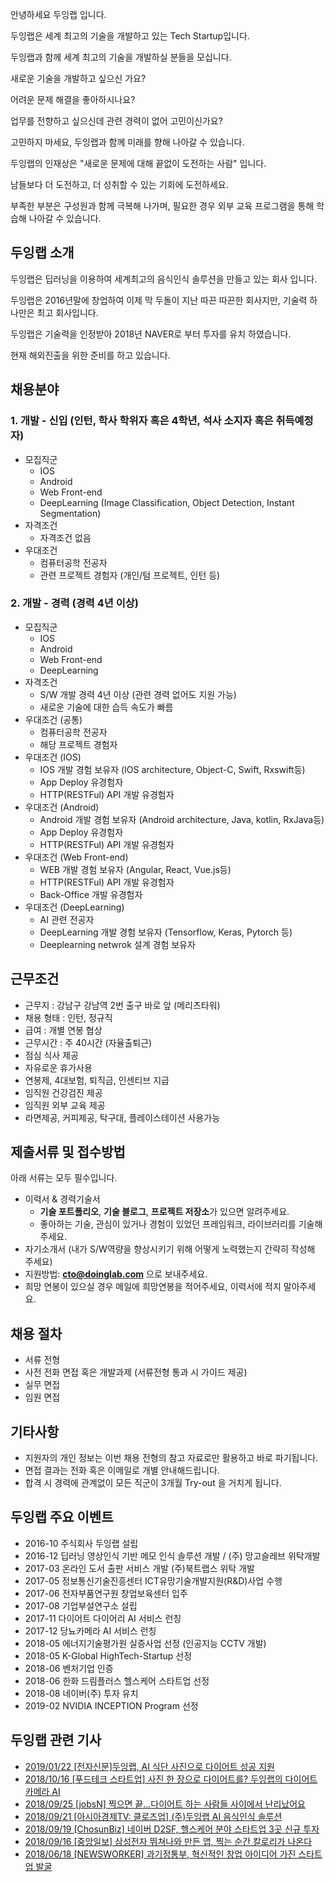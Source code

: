 안녕하세요 두잉랩 입니다.

두잉랩은 세계 최고의 기술을 개발하고 있는 Tech Startup입니다. 

두잉랩과 함께 세계 최고의 기술을 개발하실 분들을 모십니다. 

새로운 기술을 개발하고 싶으신 가요? 

어려운 문제 해결을 좋아하시나요? 

업무를 전향하고 싶으신데 관련 경력이 없어 고민이신가요?

고민하지 마세요, 두잉랩과 함께 미래를 향해 나아갈 수 있습니다.

두잉랩의 인재상은 "새로운 문제에 대해 끝없이 도전하는 사람" 입니다.

남들보다 더 도전하고, 더 성취할 수 있는 기회에 도전하세요.

부족한 부분은 구성원과 함께 극복해 나가며, 필요한 경우 외부 교육 프로그램을 통해 학습해 나아갈 수 있습니다.


## 두잉랩 소개

두잉랩은 딥러닝을 이용하여 세계최고의 음식인식 솔루션을 만들고 있는 회사 입니다. 

두잉랩은 2016년말에 창업하여 이제 막 두돌이 지난 따끈 따끈한 회사지만, 기술력 하나만은 최고 회사입니다.

두잉랩은 기술력을 인정받아 2018년 NAVER로 부터 투자를 유치 하였습니다. 

현재 해외진출을 위한 준비를 하고 있습니다.


## 채용분야

### 1. 개발 - 신입 (인턴, 학사 학위자 혹은 4학년, 석사 소지자 혹은 취득예정자)
- 모집직군
  	- IOS
  	- Android
    - Web Front-end
    - DeepLearning (Image Classification, Object Detection, Instant Segmentation)
- 자격조건
  	- 자격조건 없음
- 우대조건
  	- 컴퓨터공학 전공자
  	- 관련 프로젝트 경험자 (개인/텀 프로젝트, 인턴 등)


### 2. 개발 - 경력 (경력 4년 이상)
- 모집직군
  	- IOS
  	- Android
    - Web Front-end
    - DeepLearning
- 자격조건
  	- S/W 개발 경력 4년 이상 (관련 경력 없어도 지원 가능)
    - 새로운 기술에 대한 습득 속도가 빠름 
- 우대조건 (공통)
  	- 컴퓨터공학 전공자
  	- 해당 프로젝트 경험자
- 우대조건 (IOS)
    - IOS 개발 경험 보유자 (IOS architecture, Object-C, Swift, Rxswift등)
    - App Deploy 유경험자 
    - HTTP(RESTFul) API 개발 유경험자
- 우대조건 (Android)
    - Android 개발 경험 보유자 (Android architecture, Java, kotlin, RxJava등)
    - App Deploy 유경험자 
    - HTTP(RESTFul) API 개발 유경험자
- 우대조건 (Web Front-end)
    - WEB 개발 경험 보유자 (Angular, React, Vue.js등)
    - HTTP(RESTFul) API 개발 유경험자
    - Back-Office 개발 유경험자
- 우대조건 (DeepLearning)
    - AI 관련 전공자
    - DeepLearning 개발 경험 보유자 (Tensorflow, Keras, Pytorch 등)
    - Deeplearning netwrok 설계 경험 보유자
    

## 근무조건

- 근무지 : 강남구 강남역 2번 출구 바로 앞 (메리츠타워)
- 채용 형태 : 인턴, 정규직
- 급여 : 개별 연봉 협상 
- 근무시간 : 주 40시간 (자율출퇴근)
- 점심 식사 제공
- 자유로운 휴가사용
- 연봉제, 4대보험, 퇴직금, 인센티브 지급
- 임직원 건강검진 제공
- 임직원 외부 교육 제공
- 라면제공, 커피제공, 탁구대, 플레이스테이션 사용가능

## 제출서류 및 접수방법

아래 서류는 모두 필수입니다. 

- 이력서 & 경력기술서 
  - **기술 포트폴리오**, **기술 블로그**, **프로젝트 저장소**가 있으면 알려주세요.
  - 좋아하는 기술, 관심이 있거나 경험이 있었던 프레임워크, 라이브러리를 기술해주세요.
- 자기소개서 (내가 S/W역량을 향상시키기 위해 어떻게 노력했는지 간략히 작성해 주세요)
- 지원방법: **cto@doinglab.com** 으로 보내주세요. 
- 희망 연봉이 있으실 경우 메일에 희망연봉을 적어주세요, 이력서에 적지 말아주세요.


## 채용 절차

 - 서류 전형
 - 사전 전화 면접 혹은 개발과제 (서류전형 통과 시 가이드 제공)
 - 실무 면접 
 - 임원 면접 


## 기타사항 
- 지원자의 개인 정보는 이번 채용 전형의 참고 자료로만 활용하고 바로 파기됩니다.
- 면접 결과는 전화 혹은 이메일로 개별 안내해드립니다.
- 합격 시 경력에 관계없이 모든 직군이 3개월 Try-out 을 거치게 됩니다. 


## 두잉랩 주요 이벤트 
- 2016-10 주식회사 두잉랩 설립
- 2016-12 딥러닝 영상인식 기반 메모 인식 솔루션 개발 / (주) 망고슬레브 위탁개발
- 2017-03 온라인 도서 출판 서비스 개발 (주)북트랩스 위탁 개발
- 2017-05 정보통신기술진흥센터 ICT유망기술개발지원(R&D)사업 수행
- 2017-06 전자부품연구원 창업보육센터 입주
- 2017-08 기업부설연구소 설립
- 2017-11 다이어트 다이어리 AI 서비스 런칭
- 2017-12 당뇨카메라 AI 서비스 런칭
- 2018-05 에너지기술평가원 실증사업 선정 (인공지능 CCTV 개발)
- 2018-05 K-Global HighTech-Startup 선정
- 2018-06 벤처기업 인증
- 2018-06 한화 드림플러스 헬스케어 스타트업 선정
- 2018-08 네이버(주) 투자 유치
- 2019-02 NVIDIA INCEPTION Program 선정


## 두잉랩 관련 기사 

- [2019/01/22   [전자신문]두잉랩, AI 식단 사진으로 다이어트 성공 지원](https://news.naver.com/main/read.nhn?mode=LSD&mid=sec&sid1=105&oid=030&aid=0002777695)
- [2018/10/16   [푸드테크 스타트업] 사진 한 장으로 다이어트를? 두잉랩의 다이어트 카메라 AI](http://www.econovill.com/news/articleView.html?idxno=349057)
- [2018/09/25   [jobsN] 찍으면 끝…다이어트 하는 사람들 사이에서 난리났어요](https://1boon.kakao.com/jobsN/5ba8fac5709b530001966b92)
- [2018/09/21   [아시아경제TV: 클로즈업] (주)두잉랩 AI 음식인식 솔루션](https://tv.naver.com/v/4104918)
- [2018/09/19   [ChosunBiz] 네이버 D2SF, 헬스케어 분야 스타트업 3곳 신규 투자](http://biz.chosun.com/site/data/html_dir/2018/09/19/2018091901972.html)
- [2018/09/16   [중앙일보] 삼성전자 뛰쳐나와 만든 앱, 찍는 순간 칼로리가 나온다](https://news.joins.com/article/22973973)
- [2018/06/18   [NEWSWORKER] 과기정통부, 혁신적인 창업 아이디어 가진 스타트업 발굴](http://www.newsworker.co.kr/news/articleView.html?idxno=19221)


